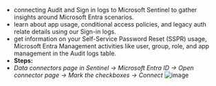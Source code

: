 * connecting Audit and Sign in logs to Microsoft Sentinel to gather insights around Microsoft Entra scenarios.
*  learn about app usage, conditional access policies, and legacy auth relate details using our Sign-in logs.
*  get information on your Self-Service Password Reset (SSPR) usage, Microsoft Entra Management activities like user, group, role, and app management in the Audit logs table.
* **Steps:**
* *Data connectors page in Sentinel -> Microsoft Entra ID -> Open connector page -> Mark the checkboxes -> Connect*
  ![image](https://github.com/AbhishekPratap9/Microsoft-Sentinel/assets/156197198/76a8825b-c2e0-43a8-8090-766c2228f771)
